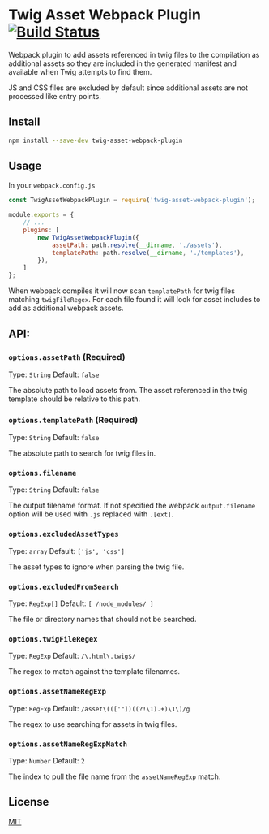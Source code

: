 # Twig Asset Webpack Plugin [![Build Status](https://travis-ci.org/erik-perri/twig-asset-webpack-plugin.svg?branch=master)](https://travis-ci.org/erik-perri/twig-asset-webpack-plugin)

Webpack plugin to add assets referenced in twig files to the compilation as additional assets so they are included in the generated manifest and available when Twig attempts to find them.

JS and CSS files are excluded by default since additional assets are not processed like entry points.


## Install

```bash
npm install --save-dev twig-asset-webpack-plugin
```


## Usage

In your `webpack.config.js`

```javascript
const TwigAssetWebpackPlugin = require('twig-asset-webpack-plugin');

module.exports = {
    // ...
    plugins: [
        new TwigAssetWebpackPlugin({
            assetPath: path.resolve(__dirname, './assets'),
            templatePath: path.resolve(__dirname, './templates'),
        }),
    ]
};
```
When webpack compiles it will now scan `templatePath` for twig files matching `twigFileRegex`.  For each file found it will look for asset includes to add as additional webpack assets.


## API:

### `options.assetPath` (Required)

Type: `String`
Default: `false`

The absolute path to load assets from.  The asset referenced in the twig template should be relative to this path.


### `options.templatePath` (Required)

Type: `String`
Default: `false`

The absolute path to search for twig files in.


### `options.filename`

Type: `String`
Default: `false`

The output filename format.  If not specified the webpack `output.filename` option will be used with `.js` replaced with `.[ext]`.


### `options.excludedAssetTypes`

Type: `array`
Default: `['js', 'css']`

The asset types to ignore when parsing the twig file.


### `options.excludedFromSearch`

Type: `RegExp[]`
Default: `[ /node_modules/ ]`

The file or directory names that should not be searched.


### `options.twigFileRegex`

Type: `RegExp`
Default: `/\.html\.twig$/`

The regex to match against the template filenames.


### `options.assetNameRegExp`

Type: `RegExp`
Default: `/asset\((['"])((?!\1).+)\1\)/g`

The regex to use searching for assets in twig files.


### `options.assetNameRegExpMatch`

Type: `Number`
Default: `2`

The index to pull the file name from the `assetNameRegExp` match.


## License

[MIT](https://opensource.org/licenses/MIT)
